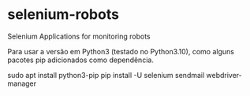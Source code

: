 # selenium-robots
Selenium Applications for monitoring robots

Para usar a versão em Python3 (testado no Python3.10), como alguns pacotes pip adicionados como dependência.

sudo apt install python3-pip
pip install -U selenium sendmail webdriver-manager
